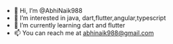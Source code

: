 - 👋 Hi, I’m @AbhiNaik988
- 👀 I’m interested in java, dart,flutter,angular,typescript
- 🌱 I’m currently learning dart and flutter
- 📫 You can reach me at abhinaik988@gmail.com

<!---
AbhiNaik988/AbhiNaik988 is a ✨ special ✨ repository because its `README.md` (this file) appears on your GitHub profile.
You can click the Preview link to take a look at your changes.
--->
